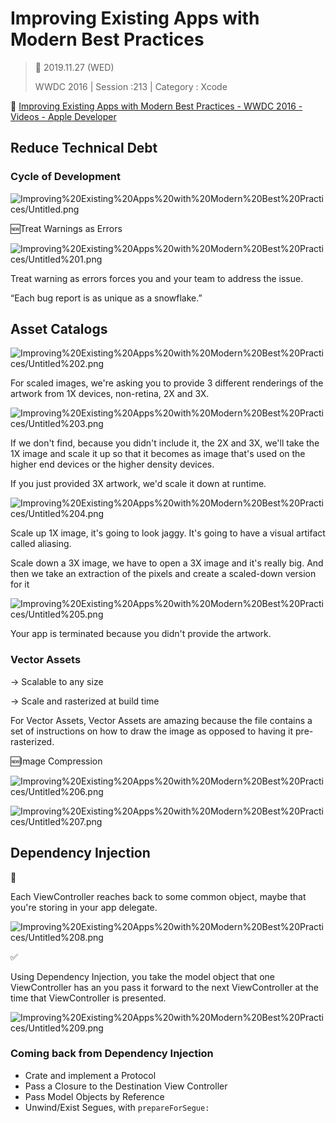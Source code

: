 # Improving Existing Apps with Modern Best Practices

> 📅 2019.11.27 (WED)
>
> WWDC 2016 | Session :213 | Category : Xcode

🔗 [Improving Existing Apps with Modern Best Practices - WWDC 2016 - Videos - Apple Developer](https://developer.apple.com/videos/play/wwdc2016/213/)


## Reduce Technical Debt

### Cycle of Development

![Improving%20Existing%20Apps%20with%20Modern%20Best%20Practices/Untitled.png](Improving%20Existing%20Apps%20with%20Modern%20Best%20Practices/Untitled.png)

🆕Treat Warnings as Errors

![Improving%20Existing%20Apps%20with%20Modern%20Best%20Practices/Untitled%201.png](Improving%20Existing%20Apps%20with%20Modern%20Best%20Practices/Untitled%201.png)

Treat warning as errors forces you and your team to address the issue.

“Each bug report is as unique as a snowflake.”

## Asset Catalogs

![Improving%20Existing%20Apps%20with%20Modern%20Best%20Practices/Untitled%202.png](Improving%20Existing%20Apps%20with%20Modern%20Best%20Practices/Untitled%202.png)

For scaled images, we're asking you to provide 3 different renderings of the artwork from 1X devices, non-retina, 2X and 3X.

![Improving%20Existing%20Apps%20with%20Modern%20Best%20Practices/Untitled%203.png](Improving%20Existing%20Apps%20with%20Modern%20Best%20Practices/Untitled%203.png)

If we don't find, because you didn't include it, the 2X and 3X, we'll take the 1X image and scale it up so that it becomes as image that's used on the higher end devices or the higher density devices.

If you just provided 3X artwork, we'd scale it down at runtime. 

![Improving%20Existing%20Apps%20with%20Modern%20Best%20Practices/Untitled%204.png](Improving%20Existing%20Apps%20with%20Modern%20Best%20Practices/Untitled%204.png)

Scale up 1X image, it's going to look jaggy. It's going to have a visual artifact called aliasing.

Scale down a 3X image, we have to open a 3X image and it's really big. And then we take an extraction of the pixels and create a scaled-down version for it

![Improving%20Existing%20Apps%20with%20Modern%20Best%20Practices/Untitled%205.png](Improving%20Existing%20Apps%20with%20Modern%20Best%20Practices/Untitled%205.png)

Your app is terminated because you didn't provide the artwork.

### Vector Assets

→ Scalable to any size

→ Scale and rasterized at build time

For Vector Assets, Vector Assets are amazing because the file contains a set of instructions on how to draw the image as opposed to having it pre-rasterized.

🆕Image Compression

![Improving%20Existing%20Apps%20with%20Modern%20Best%20Practices/Untitled%206.png](Improving%20Existing%20Apps%20with%20Modern%20Best%20Practices/Untitled%206.png)

![Improving%20Existing%20Apps%20with%20Modern%20Best%20Practices/Untitled%207.png](Improving%20Existing%20Apps%20with%20Modern%20Best%20Practices/Untitled%207.png)

## Dependency Injection

🚫

Each ViewController reaches back to some common object, maybe that you're storing in your app delegate.

![Improving%20Existing%20Apps%20with%20Modern%20Best%20Practices/Untitled%208.png](Improving%20Existing%20Apps%20with%20Modern%20Best%20Practices/Untitled%208.png)

✅

Using Dependency Injection, you take the model object that one ViewController has an you pass it forward to the next ViewController at the time that ViewController is presented.

![Improving%20Existing%20Apps%20with%20Modern%20Best%20Practices/Untitled%209.png](Improving%20Existing%20Apps%20with%20Modern%20Best%20Practices/Untitled%209.png)

### Coming back from Dependency Injection

- Crate and implement a Protocol
- Pass a Closure to the Destination View Controller
- Pass Model Objects by Reference
- Unwind/Exist Segues, with `prepareForSegue:`
